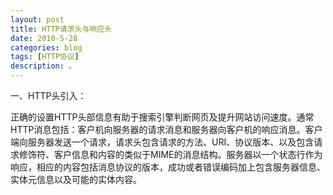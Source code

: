 ```yaml
---
layout: post
title: HTTP请求头与响应头
date: 2018-5-28
categories: blog
tags: [HTTP协议]
description: 。
---
```


一、HTTP头引入：

正确的设置HTTP头部信息有助于搜索引擎判断网页及提升网站访问速度。通常HTTP消息包括：客户机向服务器的请求消息和服务器向客户机的响应消息。客户端向服务器发送一个请求，请求头包含请求的方法、URI、协议版本、以及包含请求修饰符、客户信息和内容的类似于MIME的消息结构。服务器以一个状态行作为响应，相应的内容包括消息协议的版本，成功或者错误编码加上包含服务器信息、实体元信息以及可能的实体内容。

